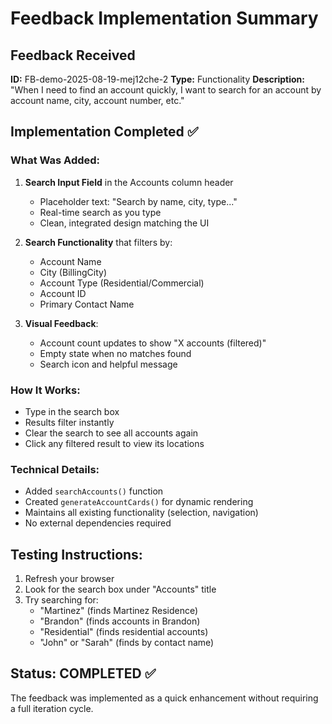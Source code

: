 # Feedback Implementation Summary

## Feedback Received
**ID:** FB-demo-2025-08-19-mej12che-2
**Type:** Functionality
**Description:** "When I need to find an account quickly, I want to search for an account by account name, city, account number, etc."

## Implementation Completed ✅

### What Was Added:
1. **Search Input Field** in the Accounts column header
   - Placeholder text: "Search by name, city, type..."
   - Real-time search as you type
   - Clean, integrated design matching the UI

2. **Search Functionality** that filters by:
   - Account Name
   - City (BillingCity)
   - Account Type (Residential/Commercial)
   - Account ID
   - Primary Contact Name

3. **Visual Feedback**:
   - Account count updates to show "X accounts (filtered)"
   - Empty state when no matches found
   - Search icon and helpful message

### How It Works:
- Type in the search box
- Results filter instantly
- Clear the search to see all accounts again
- Click any filtered result to view its locations

### Technical Details:
- Added `searchAccounts()` function
- Created `generateAccountCards()` for dynamic rendering
- Maintains all existing functionality (selection, navigation)
- No external dependencies required

## Testing Instructions:
1. Refresh your browser
2. Look for the search box under "Accounts" title
3. Try searching for:
   - "Martinez" (finds Martinez Residence)
   - "Brandon" (finds accounts in Brandon)
   - "Residential" (finds residential accounts)
   - "John" or "Sarah" (finds by contact name)

## Status: COMPLETED ✅
The feedback was implemented as a quick enhancement without requiring a full iteration cycle.